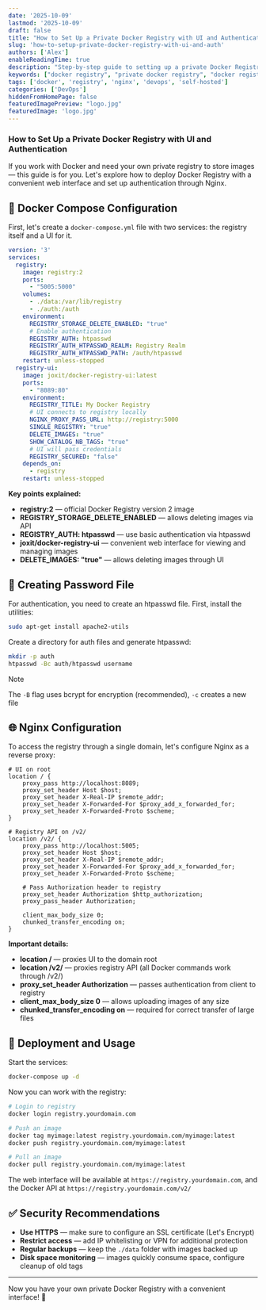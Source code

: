 ```yaml
---
date: '2025-10-09'
lastmod: '2025-10-09'
draft: false
title: "How to Set Up a Private Docker Registry with UI and Authentication"
slug: 'how-to-setup-private-docker-registry-with-ui-and-auth'
authors: ['Alex']
enableReadingTime: true
description: "Step-by-step guide to setting up a private Docker Registry with web UI and basic authentication via Nginx"
keywords: ["docker registry", "private docker registry", "docker registry ui", "docker registry nginx", "htpasswd docker", "joxit registry ui", "self-hosted registry"]
tags: ['docker', 'registry', 'nginx', 'devops', 'self-hosted']
categories: ['DevOps']
hiddenFromHomePage: false
featuredImagePreview: "logo.jpg"
featuredImage: 'logo.jpg'
---
```


### How to Set Up a Private Docker Registry with UI and Authentication

If you work with Docker and need your own private registry to store images — this guide is for you.
Let's explore how to deploy Docker Registry with a convenient web interface and set up authentication through Nginx.

## 🔧 Docker Compose Configuration

First, let's create a `docker-compose.yml` file with two services: the registry itself and a UI for it.

```yaml
version: '3'
services:
  registry:
    image: registry:2
    ports:
      - "5005:5000"
    volumes:
      - ./data:/var/lib/registry
      - ./auth:/auth
    environment:
      REGISTRY_STORAGE_DELETE_ENABLED: "true"
      # Enable authentication
      REGISTRY_AUTH: htpasswd
      REGISTRY_AUTH_HTPASSWD_REALM: Registry Realm
      REGISTRY_AUTH_HTPASSWD_PATH: /auth/htpasswd
    restart: unless-stopped
  registry-ui:
    image: joxit/docker-registry-ui:latest
    ports:
      - "8089:80"
    environment:
      REGISTRY_TITLE: My Docker Registry
      # UI connects to registry locally
      NGINX_PROXY_PASS_URL: http://registry:5000
      SINGLE_REGISTRY: "true"
      DELETE_IMAGES: "true"
      SHOW_CATALOG_NB_TAGS: "true"
      # UI will pass credentials
      REGISTRY_SECURED: "false"
    depends_on:
      - registry
    restart: unless-stopped
```

**Key points explained:**

- **registry:2** — official Docker Registry version 2 image
- **REGISTRY_STORAGE_DELETE_ENABLED** — allows deleting images via API
- **REGISTRY_AUTH: htpasswd** — use basic authentication via htpasswd
- **joxit/docker-registry-ui** — convenient web interface for viewing and managing images
- **DELETE_IMAGES: "true"** — allows deleting images through UI

## 🔐 Creating Password File

For authentication, you need to create an htpasswd file. First, install the utilities:

```bash
sudo apt-get install apache2-utils
```

Create a directory for auth files and generate htpasswd:

```bash
mkdir -p auth
htpasswd -Bc auth/htpasswd username
```

> [!NOTE]
> The `-B` flag uses bcrypt for encryption (recommended), `-c` creates a new file

## 🌐 Nginx Configuration

To access the registry through a single domain, let's configure Nginx as a reverse proxy:

```nginx
# UI on root
location / {
    proxy_pass http://localhost:8089;
    proxy_set_header Host $host;
    proxy_set_header X-Real-IP $remote_addr;
    proxy_set_header X-Forwarded-For $proxy_add_x_forwarded_for;
    proxy_set_header X-Forwarded-Proto $scheme;
}

# Registry API on /v2/
location /v2/ {
    proxy_pass http://localhost:5005;
    proxy_set_header Host $host;
    proxy_set_header X-Real-IP $remote_addr;
    proxy_set_header X-Forwarded-For $proxy_add_x_forwarded_for;
    proxy_set_header X-Forwarded-Proto $scheme;

    # Pass Authorization header to registry
    proxy_set_header Authorization $http_authorization;
    proxy_pass_header Authorization;

    client_max_body_size 0;
    chunked_transfer_encoding on;
}
```

**Important details:**

- **location /** — proxies UI to the domain root
- **location /v2/** — proxies registry API (all Docker commands work through /v2/)
- **proxy_set_header Authorization** — passes authentication from client to registry
- **client_max_body_size 0** — allows uploading images of any size
- **chunked_transfer_encoding on** — required for correct transfer of large files

## 🚀 Deployment and Usage

Start the services:

```bash
docker-compose up -d
```

Now you can work with the registry:

```bash
# Login to registry
docker login registry.yourdomain.com

# Push an image
docker tag myimage:latest registry.yourdomain.com/myimage:latest
docker push registry.yourdomain.com/myimage:latest

# Pull an image
docker pull registry.yourdomain.com/myimage:latest
```

The web interface will be available at `https://registry.yourdomain.com`,
and the Docker API at `https://registry.yourdomain.com/v2/`

## ✅ Security Recommendations

- **Use HTTPS** — make sure to configure an SSL certificate (Let's Encrypt)
- **Restrict access** — add IP whitelisting or VPN for additional protection
- **Regular backups** — keep the `./data` folder with images backed up
- **Disk space monitoring** — images quickly consume space, configure cleanup of old tags

---

Now you have your own private Docker Registry with a convenient interface! 🎉